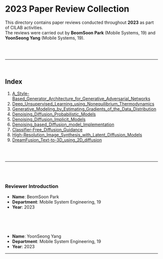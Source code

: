 # 2023 Paper Review Collection

This directory contains paper reviews conducted throughout **2023** as part of CILAB activities.  
The reviews were carried out by **BeomSoon Park** (Mobile Systems, 19) and **YoonSeong Yang** (Mobile Systems, 19).

<br/>
<br/>



---  

<br/>  

## Index



1. [A_Style-Based_Generator_Architecture_for_Generative_Adversarial_Networks](./2023-06-28/)
2. [Deep_Unsupervised_Learning_using_Nonequilibrium_Thermodynamics](./2023-07-05/) 
3. [Generative_Modeling_by_Estimating_Gradients_of_the_Data_Distribution](./2023-07-12/)
4. [Denoising_Diffusion_Probabilistic_Models](./2023-07-19/)
5. [Denoising_Diffusion_Implicit_Models](./2023-07-26/)
6. [Denoising_based_Diffusion_model_Implementation](./2023-08-02/)
7. [Classifier-Free_Diffusion_Guidance](./2023-08-09/)
8. [High-Resolution_Image_Synthesis_with_Latent_Diffusion_Models](./2023-08-23/)
9. [DreamFusion_Text-to-3D_using_2D_diffusion](./2023-08-30/)


<br/>
<br/>

---
<br/>
<br/>

### Reviewer Introduction

- **Name**: BeomSoon Park  
- **Department**: Mobile System Engineering, 19
- **Year**: 2023

<br/>
<br/>
<br/>
  
- **Name**: YoonSeong Yang  
- **Department**: Mobile System Engineering, 19
- **Year**: 2023


---
